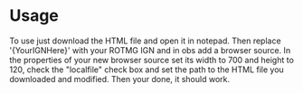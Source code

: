 # Usage
To use just download the HTML file and open it in notepad.
Then replace '{YourIGNHere}' with your ROTMG IGN and in obs add a browser source.
In the properties of your new browser source set its width to 700 and height to 120,
check the "localfile" check box and set the path to the HTML file you downloaded and modified.
Then your done, it should work.
